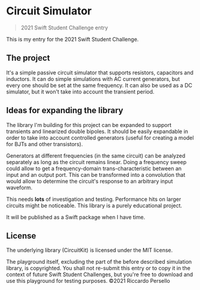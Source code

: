 # Circuit Simulator
> 2021 Swift Student Challenge entry

This is my entry for the 2021 Swift Student Challenge. 

## The project
It's a simple passive circuit simulator that supports resistors, capacitors and inductors.
It can do simple simulations with AC current generators, but every one should be set at the same frequency. It can also be used as a DC simulator, but it won't take into account the transient period.

## Ideas for expanding the library
The library I'm building for this project can be expanded to support transients and linearized double bipoles. It should be easily expandable in order to take into account controlled generators (useful for creating a model for BJTs and other transistors).

Generators at different frequencies (in the same circuit) can be analyzed separately as long as the circuit remains linear. Doing a frequency sweep could allow to get a frequency-domain trans-characteristic between an input and an output port. This can be transformed into a convolution
that would allow to determine the circuit's response to an arbitrary input waveform.

This needs **lots** of investigation and testing. Performance hits on larger circuits might be noticeable. This library is a purely educational project.

It will be published as a Swift package when I have time.

## License
The underlying library (CircuitKit) is licensed under the MIT license.

The playground itself, excluding the part of the before described simulation library, is copyrighted. You shall not re-submit this entry or to copy it in the context of future Swift Student Challenges, but you're free to download and use this playground for testing purposes. ©2021 Riccardo Persello
